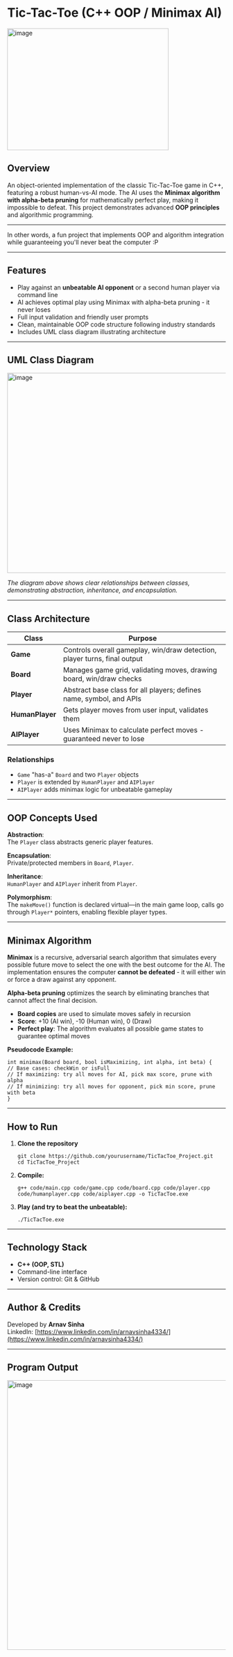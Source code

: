 # Tic-Tac-Toe (C++ OOP / Minimax AI)
<img width="372" height="280" alt="image" src="https://github.com/user-attachments/assets/b14ae641-c945-424b-abec-63883a66a5ab" />

## Overview

An object-oriented implementation of the classic Tic-Tac-Toe game in C++, featuring a robust human-vs-AI mode. The AI uses the **Minimax algorithm with alpha-beta pruning** for mathematically perfect play, making it impossible to defeat. This project demonstrates advanced **OOP principles** and algorithmic programming.

---
In other words, a fun project that implements OOP and algorithm integration while guaranteeing you'll never beat the computer :P

---

## Features

- Play against an **unbeatable AI opponent** or a second human player via command line
- AI achieves optimal play using Minimax with alpha-beta pruning - it never loses
- Full input validation and friendly user prompts
- Clean, maintainable OOP code structure following industry standards
- Includes UML class diagram illustrating architecture

---

## UML Class Diagram

<img width="612" height="460" alt="image" src="https://github.com/user-attachments/assets/49cc879b-be78-48c8-9eb4-1f16a97585c8" />

*The diagram above shows clear relationships between classes, demonstrating abstraction, inheritance, and encapsulation.*

---

## Class Architecture

| Class       | Purpose                                                                 |
|-------------|------------------------------------------------------------------------|
| **Game**    | Controls overall gameplay, win/draw detection, player turns, final output |
| **Board**   | Manages game grid, validating moves, drawing board, win/draw checks      |
| **Player**  | Abstract base class for all players; defines name, symbol, and APIs      |
| **HumanPlayer** | Gets player moves from user input, validates them                    |
| **AIPlayer**    | Uses Minimax to calculate perfect moves - guaranteed never to lose       |

### Relationships

- `Game` "has-a" `Board` and two `Player` objects
- `Player` is extended by `HumanPlayer` and `AIPlayer`
- `AIPlayer` adds minimax logic for unbeatable gameplay

---

## OOP Concepts Used

**Abstraction**:  
The `Player` class abstracts generic player features.

**Encapsulation**:  
Private/protected members in `Board`, `Player`.

**Inheritance**:  
`HumanPlayer` and `AIPlayer` inherit from `Player`.

**Polymorphism**:  
The `makeMove()` function is declared virtual—in the main game loop, calls go through `Player*` pointers, enabling flexible player types.

---

## Minimax Algorithm

**Minimax** is a recursive, adversarial search algorithm that simulates every possible future move to select the one with the best outcome for the AI. The implementation ensures the computer **cannot be defeated** - it will either win or force a draw against any opponent.

**Alpha-beta pruning** optimizes the search by eliminating branches that cannot affect the final decision.

- **Board copies** are used to simulate moves safely in recursion
- **Score**: +10 (AI win), -10 (Human win), 0 (Draw)
- **Perfect play**: The algorithm evaluates all possible game states to guarantee optimal moves

**Pseudocode Example:**
```
int minimax(Board board, bool isMaximizing, int alpha, int beta) {
// Base cases: checkWin or isFull
// If maximizing: try all moves for AI, pick max score, prune with alpha
// If minimizing: try all moves for opponent, pick min score, prune with beta
}
```



---

## How to Run

1. **Clone the repository**
    ```
    git clone https://github.com/yourusername/TicTacToe_Project.git
    cd TicTacToe_Project
    ```

2. **Compile:**
    ```
    g++ code/main.cpp code/game.cpp code/board.cpp code/player.cpp code/humanplayer.cpp code/aiplayer.cpp -o TicTacToe.exe
    ```

3. **Play (and try to beat the unbeatable):**
    ```
    ./TicTacToe.exe
    ```

---

## Technology Stack

- **C++ (OOP, STL)**
- Command-line interface
- Version control: Git & GitHub

---

## Author & Credits

Developed by **Arnav Sinha**  
LinkedIn: [https://www.linkedin.com/in/arnavsinha4334/](https://www.linkedin.com/in/arnavsinha4334/)

---

## Program Output

<img width="815" height="620" alt="image" src="https://github.com/user-attachments/assets/b13e8bb6-9dfe-4547-a306-b962289b4dec" />
